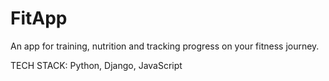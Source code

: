 # FitApp

An app for training, nutrition and tracking progress on your fitness journey.

TECH STACK: Python, Django, JavaScript
